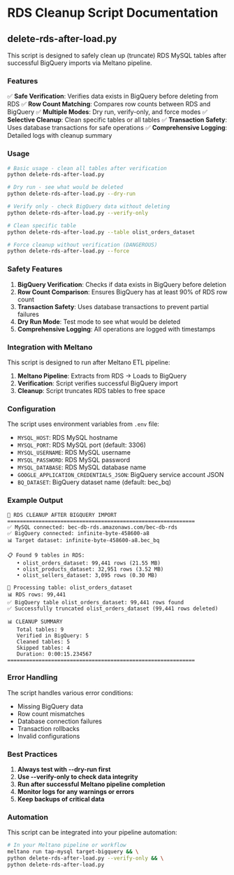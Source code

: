 # RDS Cleanup Script Documentation

## delete-rds-after-load.py

This script is designed to safely clean up (truncate) RDS MySQL tables after successful BigQuery imports via Meltano pipeline.

### Features

✅ **Safe Verification**: Verifies data exists in BigQuery before deleting from RDS
✅ **Row Count Matching**: Compares row counts between RDS and BigQuery
✅ **Multiple Modes**: Dry run, verify-only, and force modes
✅ **Selective Cleanup**: Clean specific tables or all tables
✅ **Transaction Safety**: Uses database transactions for safe operations
✅ **Comprehensive Logging**: Detailed logs with cleanup summary

### Usage

```bash
# Basic usage - clean all tables after verification
python delete-rds-after-load.py

# Dry run - see what would be deleted
python delete-rds-after-load.py --dry-run

# Verify only - check BigQuery data without deleting
python delete-rds-after-load.py --verify-only

# Clean specific table
python delete-rds-after-load.py --table olist_orders_dataset

# Force cleanup without verification (DANGEROUS)
python delete-rds-after-load.py --force
```

### Safety Features

1. **BigQuery Verification**: Checks if data exists in BigQuery before deletion
2. **Row Count Comparison**: Ensures BigQuery has at least 90% of RDS row count
3. **Transaction Safety**: Uses database transactions to prevent partial failures
4. **Dry Run Mode**: Test mode to see what would be deleted
5. **Comprehensive Logging**: All operations are logged with timestamps

### Integration with Meltano

This script is designed to run after Meltano ETL pipeline:

1. **Meltano Pipeline**: Extracts from RDS → Loads to BigQuery
2. **Verification**: Script verifies successful BigQuery import
3. **Cleanup**: Script truncates RDS tables to free space

### Configuration

The script uses environment variables from `.env` file:

- `MYSQL_HOST`: RDS MySQL hostname
- `MYSQL_PORT`: RDS MySQL port (default: 3306)
- `MYSQL_USERNAME`: RDS MySQL username
- `MYSQL_PASSWORD`: RDS MySQL password
- `MYSQL_DATABASE`: RDS MySQL database name
- `GOOGLE_APPLICATION_CREDENTIALS_JSON`: BigQuery service account JSON
- `BQ_DATASET`: BigQuery dataset name (default: bec_bq)

### Example Output

```
🧹 RDS CLEANUP AFTER BIGQUERY IMPORT
============================================================
✅ MySQL connected: bec-db-rds.amazonaws.com/bec-db-rds
✅ BigQuery connected: infinite-byte-458600-a8
📊 Target dataset: infinite-byte-458600-a8.bec_bq

📋 Found 9 tables in RDS:
   • olist_orders_dataset: 99,441 rows (21.55 MB)
   • olist_products_dataset: 32,951 rows (3.52 MB)
   • olist_sellers_dataset: 3,095 rows (0.30 MB)

🔄 Processing table: olist_orders_dataset
📊 RDS rows: 99,441
✅ BigQuery table olist_orders_dataset: 99,441 rows found
✅ Successfully truncated olist_orders_dataset (99,441 rows deleted)

📊 CLEANUP SUMMARY
   Total tables: 9
   Verified in BigQuery: 5
   Cleaned tables: 5
   Skipped tables: 4
   Duration: 0:00:15.234567
============================================================
```

### Error Handling

The script handles various error conditions:

- Missing BigQuery data
- Row count mismatches
- Database connection failures
- Transaction rollbacks
- Invalid configurations

### Best Practices

1. **Always test with --dry-run first**
2. **Use --verify-only to check data integrity**
3. **Run after successful Meltano pipeline completion**
4. **Monitor logs for any warnings or errors**
5. **Keep backups of critical data**

### Automation

This script can be integrated into your pipeline automation:

```bash
# In your Meltano pipeline or workflow
meltano run tap-mysql target-bigquery && \
python delete-rds-after-load.py --verify-only && \
python delete-rds-after-load.py
```
